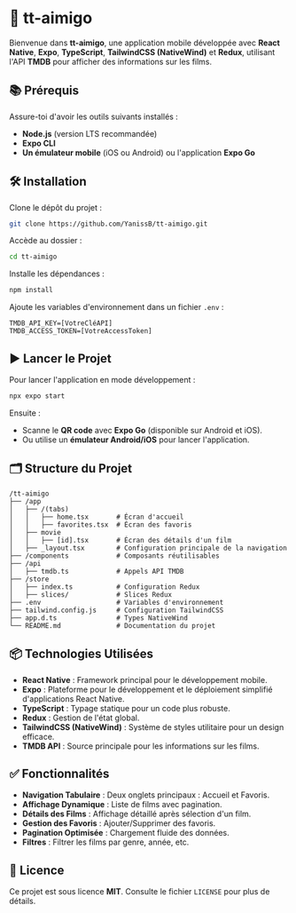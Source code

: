 # 🚀 tt-aimigo

Bienvenue dans **tt-aimigo**, une application mobile développée avec **React Native**, **Expo**, **TypeScript**, **TailwindCSS (NativeWind)** et **Redux**, utilisant l'API **TMDB** pour afficher des informations sur les films.

## 📚 Prérequis

Assure-toi d'avoir les outils suivants installés :

- **Node.js** (version LTS recommandée)
- **Expo CLI**
- **Un émulateur mobile** (iOS ou Android) ou l'application **Expo Go**

## 🛠️ Installation

Clone le dépôt du projet :

```bash
git clone https://github.com/YanissB/tt-aimigo.git
```

Accède au dossier :

```bash
cd tt-aimigo
```

Installe les dépendances :

```bash
npm install
```

Ajoute les variables d'environnement dans un fichier `.env` :

```
TMDB_API_KEY=[VotreCléAPI]
TMDB_ACCESS_TOKEN=[VotreAccessToken]
```

## ▶️ Lancer le Projet

Pour lancer l'application en mode développement :

```bash
npx expo start
```

Ensuite :

- Scanne le **QR code** avec **Expo Go** (disponible sur Android et iOS).
- Ou utilise un **émulateur Android/iOS** pour lancer l'application.

## 🗂️ Structure du Projet

```
/tt-aimigo
├── /app
│   ├── /(tabs)
│   │   ├── home.tsx       # Écran d'accueil
│   │   ├── favorites.tsx  # Écran des favoris
│   ├── movie
│   │   ├── [id].tsx       # Écran des détails d'un film
│   ├── _layout.tsx        # Configuration principale de la navigation
├── /components            # Composants réutilisables
├── /api
│   ├── tmdb.ts            # Appels API TMDB
├── /store
│   ├── index.ts           # Configuration Redux
│   ├── slices/            # Slices Redux
├── .env                   # Variables d'environnement
├── tailwind.config.js     # Configuration TailwindCSS
├── app.d.ts               # Types NativeWind
└── README.md              # Documentation du projet
```

## 📦 Technologies Utilisées

- **React Native** : Framework principal pour le développement mobile.
- **Expo** : Plateforme pour le développement et le déploiement simplifié d'applications React Native.
- **TypeScript** : Typage statique pour un code plus robuste.
- **Redux** : Gestion de l'état global.
- **TailwindCSS (NativeWind)** : Système de styles utilitaire pour un design efficace.
- **TMDB API** : Source principale pour les informations sur les films.

## ✅ Fonctionnalités

- **Navigation Tabulaire** : Deux onglets principaux : Accueil et Favoris.
- **Affichage Dynamique** : Liste de films avec pagination.
- **Détails des Films** : Affichage détaillé après sélection d'un film.
- **Gestion des Favoris** : Ajouter/Supprimer des favoris.
- **Pagination Optimisée** : Chargement fluide des données.
- **Filtres** : Filtrer les films par genre, année, etc.

## 📄 Licence

Ce projet est sous licence **MIT**. Consulte le fichier `LICENSE` pour plus de détails.
